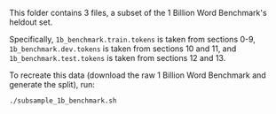 This folder contains 3 files, a subset of the 1 Billion Word Benchmark's
heldout set.

Specifically, `1b_benchmark.train.tokens` is taken from sections 0-9,
`1b_benchmark.dev.tokens` is taken from sections 10 and 11, and
`1b_benchmark.test.tokens` is taken from sections 12 and 13.

To recreate this data (download the raw 1 Billion Word Benchmark and generate the split), run:

```
./subsample_1b_benchmark.sh
```
